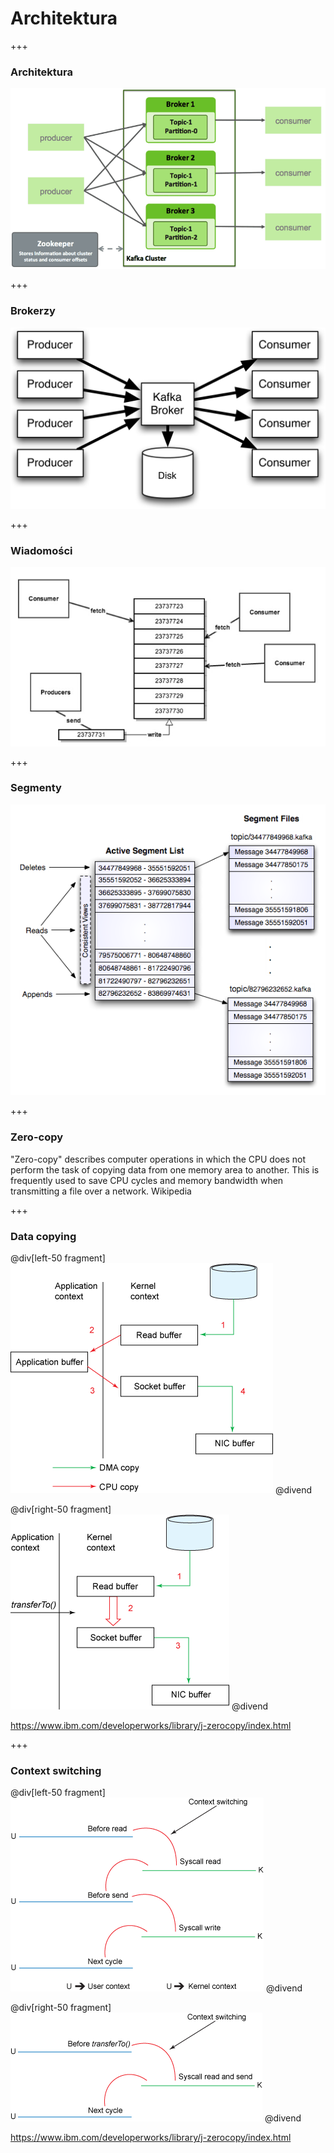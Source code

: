 
# Architektura


+++
### Architektura
![](img/architecture/Kafka-Broker-Diagram.png)



+++
### Brokerzy
![](img/architecture/broker-on-disk.png)



+++
### Wiadomości
![](img/architecture/messages.jpg)



+++
### Segmenty
![](img/architecture/segments.png)


+++
### Zero-copy
"Zero-copy" describes computer operations in which the CPU does not perform the task of copying data from one memory area to another. This is frequently used to save CPU cycles and memory bandwidth when transmitting a file over a network. Wikipedia



+++
### Data copying

@div[left-50 fragment]
![](img/architecture/traditional-data-copying.gif)
@divend

@div[right-50 fragment]
![](img/architecture/zero-copy-data-copying.gif)
@divend

<span class="footer">https://www.ibm.com/developerworks/library/j-zerocopy/index.html</span>



+++
### Context switching

@div[left-50 fragment]
![](img/architecture/traditional-context-switching.gif)
@divend

@div[right-50 fragment]
![](img/architecture/zero-copy-context-switching.gif)
@divend

<span class="footer">https://www.ibm.com/developerworks/library/j-zerocopy/index.html</span>